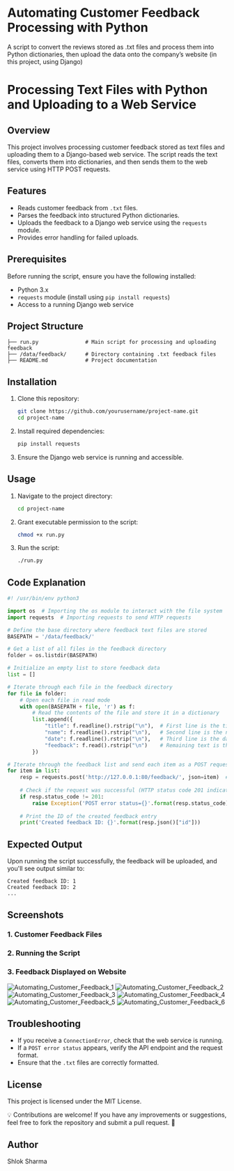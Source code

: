 # Automating Customer Feedback Processing with Python
A script to convert the reviews stored as .txt files and process them into Python dictionaries, then upload the data onto the company’s website (in this project, using Django)


# Processing Text Files with Python and Uploading to a Web Service

## Overview

This project involves processing customer feedback stored as text files and uploading them to a Django-based web service. The script reads the text files, converts them into dictionaries, and then sends them to the web service using HTTP POST requests.

## Features

- Reads customer feedback from `.txt` files.
- Parses the feedback into structured Python dictionaries.
- Uploads the feedback to a Django web service using the `requests` module.
- Provides error handling for failed uploads.

## Prerequisites

Before running the script, ensure you have the following installed:

- Python 3.x
- `requests` module (install using `pip install requests`)
- Access to a running Django web service

## Project Structure

```
├── run.py               # Main script for processing and uploading feedback
├── /data/feedback/      # Directory containing .txt feedback files
├── README.md            # Project documentation
```

## Installation

1. Clone this repository:
   ```sh
   git clone https://github.com/yourusername/project-name.git
   cd project-name
   ```
2. Install required dependencies:
   ```sh
   pip install requests
   ```
3. Ensure the Django web service is running and accessible.

## Usage

1. Navigate to the project directory:
   ```sh
   cd project-name
   ```
2. Grant executable permission to the script:
   ```sh
   chmod +x run.py
   ```
3. Run the script:
   ```sh
   ./run.py
   ```

## Code Explanation

```python
#! /usr/bin/env python3

import os  # Importing the os module to interact with the file system
import requests  # Importing requests to send HTTP requests

# Define the base directory where feedback text files are stored
BASEPATH = '/data/feedback/'

# Get a list of all files in the feedback directory
folder = os.listdir(BASEPATH)

# Initialize an empty list to store feedback data
list = []

# Iterate through each file in the feedback directory
for file in folder:
    # Open each file in read mode
    with open(BASEPATH + file, 'r') as f:
        # Read the contents of the file and store it in a dictionary
        list.append({
            "title": f.readline().rstrip("\n"),  # First line is the title
            "name": f.readline().rstrip("\n"),   # Second line is the name
            "date": f.readline().rstrip("\n"),   # Third line is the date
            "feedback": f.read().rstrip("\n")    # Remaining text is the feedback
        })

# Iterate through the feedback list and send each item as a POST request
for item in list:
    resp = requests.post('http://127.0.0.1:80/feedback/', json=item)  # Sending data as JSON
    
    # Check if the request was successful (HTTP status code 201 indicates success)
    if resp.status_code != 201:
        raise Exception('POST error status={}'.format(resp.status_code))  # Raise an error if POST request fails
    
    # Print the ID of the created feedback entry
    print('Created feedback ID: {}'.format(resp.json()["id"]))
```

## Expected Output

Upon running the script successfully, the feedback will be uploaded, and you'll see output similar to:

```
Created feedback ID: 1
Created feedback ID: 2
...
```

## Screenshots

### 1. Customer Feedback Files

### 2. Running the Script

### 3. Feedback Displayed on Website
![Automating_Customer_Feedback_1](https://github.com/user-attachments/assets/4ce4e88b-b251-4298-ae4a-865146037df1)
![Automating_Customer_Feedback_2](https://github.com/user-attachments/assets/c178b86f-edc3-453f-abea-5cc02dd275c5)
![Automating_Customer_Feedback_3](https://github.com/user-attachments/assets/03cdb8e3-2832-4c48-930b-af07e447f2c6)
![Automating_Customer_Feedback_4](https://github.com/user-attachments/assets/eaa3cb16-c52f-4504-807d-3a7fb304ea38)
![Automating_Customer_Feedback_5](https://github.com/user-attachments/assets/45bc7bb2-e67a-4cc1-a9a1-fd40f37ecdd5)
![Automating_Customer_Feedback_6](https://github.com/user-attachments/assets/06acd4f4-37be-499a-911a-a5480a795e2a)




## Troubleshooting

- If you receive a `ConnectionError`, check that the web service is running.
- If a `POST error status` appears, verify the API endpoint and the request format.
- Ensure that the `.txt` files are correctly formatted.

## License

This project is licensed under the MIT License.

💡 Contributions are welcome! If you have any improvements or suggestions, feel free to fork the repository and submit a pull request. 🚀

## Author

Shlok Sharma






